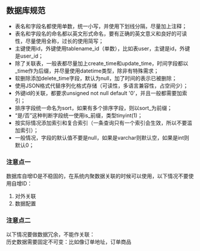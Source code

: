 ## 数据库规范

* 表名和字段名都使用单数，统一小写，并使用下划线分隔，尽量加上注释；
* 表名和字段名的命名都以英文形式命名，要有正确的英文意义和良好的可读性，尽量使用全称，过长的使用简写；
* 主键使用id，外键使用tablename_id（单数），比如表user，主键是id，外键是user_id；
* 除了关联表，一般表都尽量加上create_time和update_time，时间字段都以_time作为后缀，并尽量使用datetime类型，除非有特殊需求；
* 软删除添加delete_time字段，默认为null，加了时间的表示已被删除；
* 使用JSON格式代替序列化格式存储（可读性，多语言兼容性，占空间少）；
* 外键id的关联，都要求unsigned not null default '0'，并且一般都需要加索引；
* 排序字段统一命名为sort，如果有多个排序字段，则以sort_为前缀；
* “是/否”这种判断字段统一使用is_前缀，类型tinyint(1)；
* 按实际情况添加索引和复合索引（一条查询只有一个索引会生效，所以不要滥加索引）；
* 一般情况，字段的默认值不要是null，如果是varchar则默认空，如果是int则默认0；

### 注意点一
数据库自增ID是不稳固的，在系统内聚数据关联的时候可以使用，以下情况不要使用自增ID：
1. 对外关联
2. 数据配置

### 注意点二
以下情况要做数据冗余，不能作关联：    
历史数据需要固定不可变：比如像订单地址，订单商品
